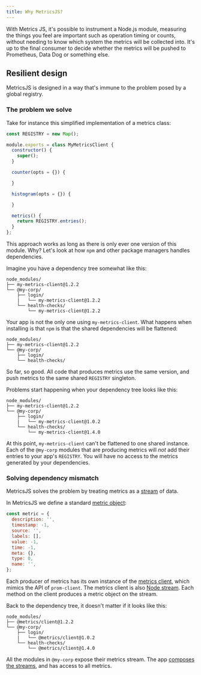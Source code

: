 ```yaml
---
title: Why MetricsJS?
---
```


With Metrics JS, it's possible to instrument a Node.js module, measuring the things you feel are important such as operation timing or counts, without needing to know which system the metrics will be collected into. It's up to the final consumer to decide whether the metrics will be pushed to Prometheus, Data Dog or something else.

## Resilient design

MetricsJS is designed in a way that's immune to the problem posed by a global registry.

### The problem we solve

Take for instance this simplified implementation of a metrics class:

```js
const REGISTRY = new Map();

module.exports = class MyMetricsClient {
  constructor() {
    super();
  }

  counter(opts = {}) {

  }

  histogram(opts = {}) {

  }

  metrics() {
    return REGISTRY.entries();
  }
};
```

This approach works as long as there is only ever one version of this module. Why? Let's look at how `npm` and other package managers handles dependencies.

Imagine you have a dependency tree somewhat like this:

```
node_modules/
├── my-metrics-client@1.2.2
└── @my-corp/
    ├── login/
    |   └── my-metrics-client@1.2.2
    └── health-checks/
        └── my-metrics-client@1.2.2
```

Your app is not the only one using `my-metrics-client`. What happens when installing is that `npm` is that the shared dependencies will be flattened:

```
node_modules/
├── my-metrics-client@1.2.2
└── @my-corp/
    ├── login/
    └── health-checks/
```

So far, so good. All code that produces metrics use the same version, and push metrics to the same shared `REGISTRY` singleton.

Problems start happening when your dependency tree looks like this:

```
node_modules/
├── my-metrics-client@1.2.2
└── @my-corp/
    ├── login/
    |   └── my-metrics-client@1.0.2
    └── health-checks/
        └── my-metrics-client@1.4.0
```

At this point, `my-metrics-client` can't be flattened to one shared instance. Each of the `@my-corp` modules that are producing metrics will _not_ add their entries to your app's `REGISTRY`. You will have no access to the metrics generated by your dependencies.

### Solving dependency mismatch

MetricsJS solves the problem by treating metrics as a [stream] of data.

In MetricsJS we define a standard [metric object](../../reference/metric/):

```js
const metric = {
  description: '',
  timestamp: -1,
  source: '',
  labels: [],
  value: -1,
  time: -1,
  meta: {},
  type: 0,
  name: '',
};
```

Each producer of metrics has its own instance of the [metrics client](../../reference/client/), which mimics the API of `prom-client`. The metrics client is also [Node stream][stream]. Each method on the client produces a metric object on the stream.

Back to the dependency tree, it doesn't matter if it looks like this:

```
node_modules/
├── @metrics/client@1.2.2
└── @my-corp/
    ├── login/
    |   └── @metrics/client@1.0.2
    └── health-checks/
        └── @metrics/client@1.4.0
```

All the modules in `@my-corp` expose their metrics stream. The app [composes the streams](../../reference/client/#composing-metric-streams), and has access to all metrics.

[stream]: https://nodejs.org/docs/latest/api/stream.html